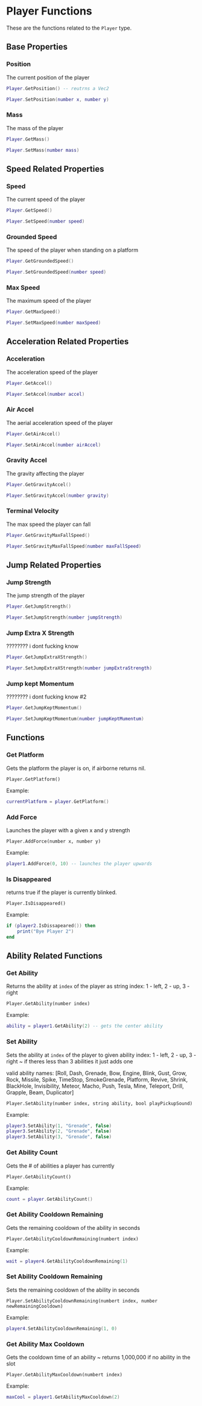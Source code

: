 # Player Functions

These are the functions related to the `Player` type.

## Base Properties

### Position
The current position of the player
```lua
Player.GetPosition() -- reutrns a Vec2
```

```lua
Player.SetPosition(number x, number y)
```

### Mass
The mass of the player
```lua
Player.GetMass()
```

```lua
Player.SetMass(number mass)
```

## Speed Related Properties

### Speed
The current speed of the player
```lua
Player.GetSpeed()
```

```lua
Player.SetSpeed(number speed)
```

### Grounded Speed
The speed of the player when standing on a platform
```lua
Player.GetGroundedSpeed()
```

```lua
Player.SetGroundedSpeed(number speed)
```

### Max Speed
The maximum speed of the player
```lua
Player.GetMaxSpeed()
```

```lua
Player.SetMaxSpeed(number maxSpeed)
```

## Acceleration Related Properties

### Acceleration
The acceleration speed of the player
```lua
Player.GetAccel()
```

```lua
Player.SetAccel(number accel)
```

### Air Accel
The aerial acceleration speed of the player
```lua
Player.GetAirAccel()
```

```lua
Player.SetAirAccel(number airAccel)
```

### Gravity Accel
The gravity affecting the player
```lua
Player.GetGravityAccel()
```

```lua
Player.SetGravityAccel(number gravity)
```

### Terminal Velocity
The max speed the player can fall
```lua
Player.GetGravityMaxFallSpeed()
```

```lua
Player.SetGravityMaxFallSpeed(number maxFallSpeed)
```

## Jump Related Properties

### Jump Strength
The jump strength of the player
```lua
Player.GetJumpStrength()
```

```lua
Player.SetJumpStrength(number jumpStrength)
```

### Jump Extra X Strength
???????? i dont fucking know
```lua
Player.GetJumpExtraXStrength()
```

```lua
Player.SetJumpExtraXStrength(number jumpExtraStrength)
```

### Jump kept Momentum
???????? i dont fucking know #2
```lua
Player.GetJumpKeptMomentum()
```

```lua
Player.SetJumpKeptMomentum(number jumpKeptMumentum)
```

## Functions

### Get Platform
Gets the platform the player is on, if airborne returns nil.

```
Player.GetPlatform()
```

Example:
```lua
currentPlatform = player.GetPlatform()
```

### Add Force
Launches the player with a given x and y strength

```
Player.AddForce(number x, number y)
```

Example:
```lua
player1.AddForce(0, 10) -- launches the player upwards
```

### Is Disappeared
returns true if the player is currently blinked.

```
Player.IsDisappeared()
```

Example:
```lua
if (player2.IsDissapeared()) then
    print("Bye Player 2")
end
```

## Ability Related Functions

### Get Ability
Returns the ability at `index` of the player as string
index: 1 - left, 2 - up, 3 - right

```
Player.GetAbility(number index)
```

Example:
```lua
ability = player1.GetAbility(2) -- gets the center ability
```

### Set Ability
Sets the ability at `index` of the player to given ability
index: 1 - left, 2 - up, 3 - right
~ if theres less than 3 abilities it just adds one

valid ability names:
[Roll, Dash, Grenade, Bow, Engine, Blink, Gust, Grow, Rock, Missile, Spike, TimeStop, SmokeGrenade, Platform, Revive, Shrink, BlackHole, Invisibility, Meteor, Macho, Push, Tesla, Mine, Teleport, Drill, Grapple, Beam, Duplicator]

```
Player.SetAbility(number index, string ability, bool playPickupSound)
```

Example:
```lua
player3.SetAbility(1, "Grenade", false)
player3.SetAbility(2, "Grenade", false)
player3.SetAbility(3, "Grenade", false)
```

### Get Ability Count
Gets the # of abilities a player has currently

```
Player.GetAbilityCount()
```

Example:
```lua
count = player.GetAbilityCount()
```

### Get Ability Cooldown Remaining
Gets the remaining cooldown of the ability in seconds

```
Player.GetAbilityCooldownRemaining(numbert index)
```

Example:
```lua
wait = player4.GetAbilityCooldownRemaining(1)
```

### Set Ability Cooldown Remaining
Sets the remaining cooldown of the ability in seconds

```
Player.SetAbilityCooldownRemaining(numbert index, number newRemainingCooldown)
```

Example:
```lua
player4.SetAbilityCooldownRemaining(1, 0)
```

### Get Ability Max Cooldown
Gets the cooldown time of an ability
~ returns 1,000,000 if no ability in the slot

```
Player.GetAbilityMaxCooldown(numbert index)
```

Example:
```lua
maxCool = player1.GetAbilityMaxCooldown(2)
```